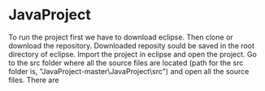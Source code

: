 # JavaProject
To run the project first we have to download eclipse.
Then clone or download the repository. Downloaded reposity sould be saved in the root directory of eclipse.
Import the project in eclipse and open the project.
Go to the src folder where all the source files are located (path for the src folder is, "JavaProject-master\JavaProject\src") and open all the source files.
There are 

